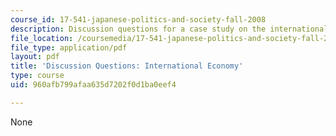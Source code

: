 ```yaml
---
course_id: 17-541-japanese-politics-and-society-fall-2008
description: Discussion questions for a case study on the international economy.
file_location: /coursemedia/17-541-japanese-politics-and-society-fall-2008/960afb799afaa635d7202f0d1ba0eef4_questions2.pdf
file_type: application/pdf
layout: pdf
title: 'Discussion Questions: International Economy'
type: course
uid: 960afb799afaa635d7202f0d1ba0eef4

---
```

None